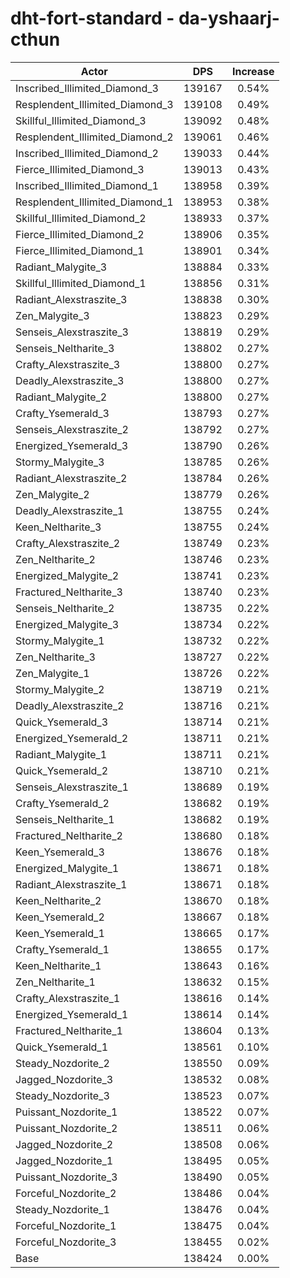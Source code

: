 # dht-fort-standard - da-yshaarj-cthun
| Actor | DPS | Increase |
|---|:---:|:---:|
|Inscribed_Illimited_Diamond_3|139167|0.54%|
|Resplendent_Illimited_Diamond_3|139108|0.49%|
|Skillful_Illimited_Diamond_3|139092|0.48%|
|Resplendent_Illimited_Diamond_2|139061|0.46%|
|Inscribed_Illimited_Diamond_2|139033|0.44%|
|Fierce_Illimited_Diamond_3|139013|0.43%|
|Inscribed_Illimited_Diamond_1|138958|0.39%|
|Resplendent_Illimited_Diamond_1|138953|0.38%|
|Skillful_Illimited_Diamond_2|138933|0.37%|
|Fierce_Illimited_Diamond_2|138906|0.35%|
|Fierce_Illimited_Diamond_1|138901|0.34%|
|Radiant_Malygite_3|138884|0.33%|
|Skillful_Illimited_Diamond_1|138856|0.31%|
|Radiant_Alexstraszite_3|138838|0.30%|
|Zen_Malygite_3|138823|0.29%|
|Senseis_Alexstraszite_3|138819|0.29%|
|Senseis_Neltharite_3|138802|0.27%|
|Crafty_Alexstraszite_3|138800|0.27%|
|Deadly_Alexstraszite_3|138800|0.27%|
|Radiant_Malygite_2|138800|0.27%|
|Crafty_Ysemerald_3|138793|0.27%|
|Senseis_Alexstraszite_2|138792|0.27%|
|Energized_Ysemerald_3|138790|0.26%|
|Stormy_Malygite_3|138785|0.26%|
|Radiant_Alexstraszite_2|138784|0.26%|
|Zen_Malygite_2|138779|0.26%|
|Deadly_Alexstraszite_1|138755|0.24%|
|Keen_Neltharite_3|138755|0.24%|
|Crafty_Alexstraszite_2|138749|0.23%|
|Zen_Neltharite_2|138746|0.23%|
|Energized_Malygite_2|138741|0.23%|
|Fractured_Neltharite_3|138740|0.23%|
|Senseis_Neltharite_2|138735|0.22%|
|Energized_Malygite_3|138734|0.22%|
|Stormy_Malygite_1|138732|0.22%|
|Zen_Neltharite_3|138727|0.22%|
|Zen_Malygite_1|138726|0.22%|
|Stormy_Malygite_2|138719|0.21%|
|Deadly_Alexstraszite_2|138716|0.21%|
|Quick_Ysemerald_3|138714|0.21%|
|Energized_Ysemerald_2|138711|0.21%|
|Radiant_Malygite_1|138711|0.21%|
|Quick_Ysemerald_2|138710|0.21%|
|Senseis_Alexstraszite_1|138689|0.19%|
|Crafty_Ysemerald_2|138682|0.19%|
|Senseis_Neltharite_1|138682|0.19%|
|Fractured_Neltharite_2|138680|0.18%|
|Keen_Ysemerald_3|138676|0.18%|
|Energized_Malygite_1|138671|0.18%|
|Radiant_Alexstraszite_1|138671|0.18%|
|Keen_Neltharite_2|138670|0.18%|
|Keen_Ysemerald_2|138667|0.18%|
|Keen_Ysemerald_1|138665|0.17%|
|Crafty_Ysemerald_1|138655|0.17%|
|Keen_Neltharite_1|138643|0.16%|
|Zen_Neltharite_1|138632|0.15%|
|Crafty_Alexstraszite_1|138616|0.14%|
|Energized_Ysemerald_1|138614|0.14%|
|Fractured_Neltharite_1|138604|0.13%|
|Quick_Ysemerald_1|138561|0.10%|
|Steady_Nozdorite_2|138550|0.09%|
|Jagged_Nozdorite_3|138532|0.08%|
|Steady_Nozdorite_3|138523|0.07%|
|Puissant_Nozdorite_1|138522|0.07%|
|Puissant_Nozdorite_2|138511|0.06%|
|Jagged_Nozdorite_2|138508|0.06%|
|Jagged_Nozdorite_1|138495|0.05%|
|Puissant_Nozdorite_3|138490|0.05%|
|Forceful_Nozdorite_2|138486|0.04%|
|Steady_Nozdorite_1|138476|0.04%|
|Forceful_Nozdorite_1|138475|0.04%|
|Forceful_Nozdorite_3|138455|0.02%|
|Base|138424|0.00%|
